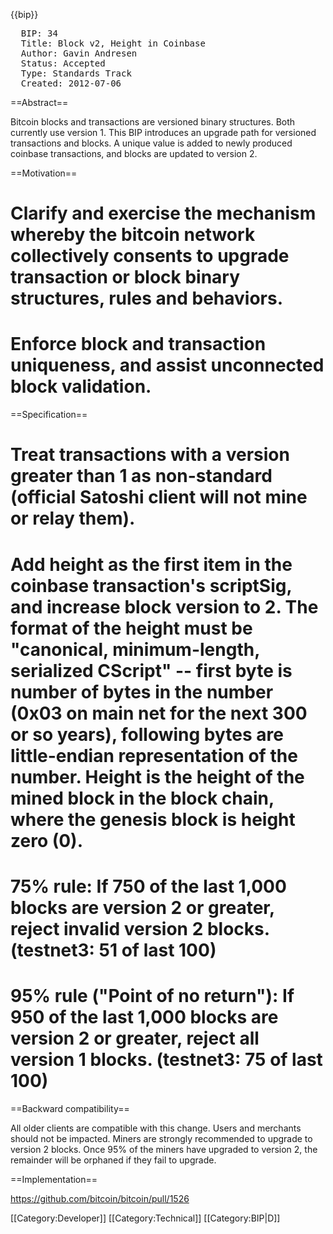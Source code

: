 {{bip}}

<pre>
  BIP: 34
  Title: Block v2, Height in Coinbase
  Author: Gavin Andresen <gavinandresen@gmail.com>
  Status: Accepted
  Type: Standards Track
  Created: 2012-07-06
</pre>

==Abstract==

Bitcoin blocks and transactions are versioned binary structures. Both currently use version 1. This BIP introduces an upgrade path for versioned transactions and blocks. A unique value is added to newly produced coinbase transactions, and blocks are updated to version 2.

==Motivation==

# Clarify and exercise the mechanism whereby the bitcoin network collectively consents to upgrade transaction or block binary structures, rules and behaviors.
# Enforce block and transaction uniqueness, and assist unconnected block validation.

==Specification==

# Treat transactions with a version greater than 1 as non-standard (official Satoshi client will not mine or relay them).
# Add height as the first item in the coinbase transaction's scriptSig, and increase block version to 2. The format of the height must be "canonical, minimum-length, serialized CScript" -- first byte is number of bytes in the number (0x03 on main net for the next 300 or so years), following bytes are little-endian representation of the number.  Height is the height of the mined block in the block chain, where the genesis block is height zero (0).
# 75% rule: If 750 of the last 1,000 blocks are version 2 or greater, reject invalid version 2 blocks. (testnet3: 51 of last 100)
# 95% rule ("Point of no return"): If 950 of the last 1,000 blocks are version 2 or greater, reject all version 1 blocks. (testnet3: 75 of last 100)

==Backward compatibility==

All older clients are compatible with this change. Users and merchants should not be impacted. Miners are strongly recommended to upgrade to version 2 blocks. Once 95% of the miners have upgraded to version 2, the remainder will be orphaned if they fail to upgrade.

==Implementation==

https://github.com/bitcoin/bitcoin/pull/1526

[[Category:Developer]]
[[Category:Technical]]
[[Category:BIP|D]]

